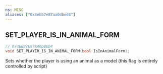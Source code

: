 ```yaml
---
ns: MISC
aliases: ["0x4ebb7e87aa0dbed4"]
---
```

## SET_PLAYER_IS_IN_ANIMAL_FORM

```c
// 0x4EBB7E87AA0DBED4
void SET_PLAYER_IS_IN_ANIMAL_FORM(bool IsInAnimalForm);
```

Sets whether the player is using an animal as a model (this flag is entirely controlled by script)

